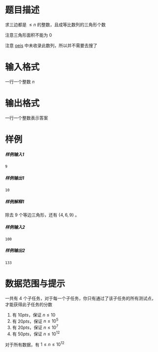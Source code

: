 
# 题目描述

求三边都是 $\le n$ 的整数，且成等比数列的三角形个数

注意三角形面积不能为 $0$

注意 [oeis](https://oeis.org/) 中未收录此数列，所以并不需要去搜了

# 输入格式

一行一个整数 $n$

# 输出格式

一行一个整数表示答案


# 样例

##### 样例输入1

```
9
```
##### 样例输出1

```
10
```
##### 样例解释1

除去 $9$ 个等边三角形，还有 $\{4, 6, 9\}$ 。

##### 样例输入2

```
100
```
##### 样例输出2

```
133
```

# 数据范围与提示

一共有 $4$ 个子任务，对于每一个子任务，你只有通过了该子任务的所有测试点，才能获得此子任务的分数

1. 有 $10pts$，保证 $n \le 10$
2. 有 $20pts$，保证 $n \le 10^5$
3. 有 $20pts$，保证 $n \le 10^7$
4. 有 $50pts$，保证 $n \le 10^{12}$

对于所有数据，有 $1 \le n \le 10 ^ {12}$

